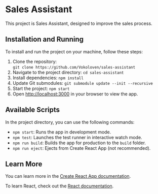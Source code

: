 # Sales Assistant

This project is Sales Assistant, designed to improve the sales process.

## Installation and Running

To install and run the project on your machine, follow these steps:

1. Clone the repository: \
   `git clone https://github.com/Vokoloven/sales-assistant`
2. Navigate to the project directory:
   `cd sales-assistant`
3. Install dependencies:
   `npm install`
4. Update Git submodules:
   `git submodule update --init --recursive`
5. Start the project:
   `npm start`
6. Open [http://localhost:3000](http://localhost:3000) in your browser to view the app.

## Available Scripts

In the project directory, you can use the following commands:

- `npm start`: Runs the app in development mode.
- `npm test`: Launches the test runner in interactive watch mode.
- `npm run build`: Builds the app for production to the `build` folder.
- `npm run eject`: Ejects from Create React App (not recommended).

## Learn More

You can learn more in the [Create React App documentation](https://facebook.github.io/create-react-app/docs/getting-started).

To learn React, check out the [React documentation](https://reactjs.org/).
